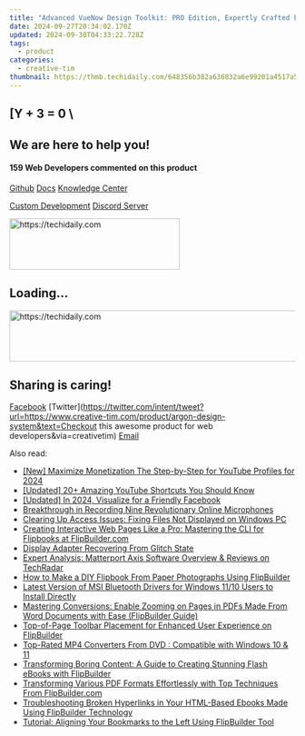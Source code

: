 ```yaml
---
title: "Advanced VueNow Design Toolkit: PRO Edition, Expertly Crafted by Creative Tim"
date: 2024-09-27T20:34:02.170Z
updated: 2024-09-30T04:33:22.728Z
tags:
  - product
categories:
  - creative-tim
thumbnail: https://thmb.techidaily.com/648356b382a636832a6e99201a4517a582a77b906dab7a37be3d640b5bfda50d.jpg
---
```


## \[Y + 3 = 0 \

## We are here to help you!

#### 159 Web Developers commented on this product

[Github](https://github.com/creativetimofficial/argon-design-system) [Docs](https://tools.techidaily.com/creative-tim/products/) [Knowledge Center](https://tools.techidaily.com/creative-tim/products/) 

[Custom Development](https://tools.techidaily.com/creative-tim/products/) [Discord Server](https://discord.com/invite/FhCJCaHdQa) 

<!-- affiliate ads begin -->
<a href="https://aligracehair.sjv.io/c/5597632/1884017/19272" target="_top" id="1884017">
  <img src="//a.impactradius-go.com/display-ad/19272-1884017" border="0" alt="https://techidaily.com" width="300" height="90"/>
</a>
<img height="0" width="0" src="https://aligracehair.sjv.io/i/5597632/1884017/19272" style="position:absolute;visibility:hidden;" border="0" />
<!-- affiliate ads end -->

## Loading...

<!-- affiliate ads begin -->
<a href="https://appsumo.8odi.net/c/5597632/2044585/7443" target="_top" id="2044585">
  <img src="//a.impactradius-go.com/display-ad/7443-2044585" border="0" alt="https://techidaily.com" width="728" height="90"/>
</a>
<img height="0" width="0" src="https://appsumo.8odi.net/i/5597632/2044585/7443" style="position:absolute;visibility:hidden;" border="0" />
<!-- affiliate ads end -->

## Sharing is caring!

[Facebook](https://www.facebook.com/sharer/sharer.php?u=https://www.creative-tim.com/product/argon-design-system?src=sdkpreparse) [Twitter](https://twitter.com/intent/tweet?url=https://www.creative-tim.com/product/argon-design-system&text=Checkout this awesome product for web developers&via=creativetim) [Email](https://tools.techidaily.com/creative-tim/products/)

<ins class="adsbygoogle"
     style="display:block"
     data-ad-format="autorelaxed"
     data-ad-client="ca-pub-7571918770474297"
     data-ad-slot="1223367746"></ins>

<ins class="adsbygoogle"
     style="display:block"
     data-ad-client="ca-pub-7571918770474297"
     data-ad-slot="8358498916"
     data-ad-format="auto"
     data-full-width-responsive="true"></ins>

<span class="atpl-alsoreadstyle">Also read:</span>
<div><ul>
<li><a href="https://youtube-lab.techidaily.com/aximize-monetization-the-step-by-step-for-youtube-profiles-for-2024/"><u>[New] Maximize Monetization The Step-by-Step for YouTube Profiles for 2024</u></a></li>
<li><a href="https://facebook-video-share.techidaily.com/updated-20plus-amazing-youtube-shortcuts-you-should-know/"><u>[Updated] 20+ Amazing YouTube Shortcuts You Should Know</u></a></li>
<li><a href="https://facebook-video-recording.techidaily.com/updated-in-2024-visualize-for-a-friendly-facebook/"><u>[Updated] In 2024, Visualize for a Friendly Facebook</u></a></li>
<li><a href="https://desktop-recording.techidaily.com/breakthrough-in-recording-nine-revolutionary-online-microphones/"><u>Breakthrough in Recording Nine Revolutionary Online Microphones</u></a></li>
<li><a href="https://win11.techidaily.com/clearing-up-access-issues-fixing-files-not-displayed-on-windows-pc/"><u>Clearing Up Access Issues: Fixing Files Not Displayed on Windows PC</u></a></li>
<li><a href="https://fox-zero.techidaily.com/creating-interactive-web-pages-like-a-pro-mastering-the-cli-for-flipbooks-at-flipbuildercom/"><u>Creating Interactive Web Pages Like a Pro: Mastering the CLI for Flipbooks at FlipBuilder.com</u></a></li>
<li><a href="https://graphic-issues.techidaily.com/display-adapter-recovering-from-glitch-state/"><u>Display Adapter Recovering From Glitch State</u></a></li>
<li><a href="https://technical-tips.techidaily.com/expert-analysis-matterport-axis-software-overview-and-reviews-on-techradar/"><u>Expert Analysis: Matterport Axis Software Overview & Reviews on TechRadar</u></a></li>
<li><a href="https://fox-zero.techidaily.com/how-to-make-a-diy-flipbook-from-paper-photographs-using-flipbuilder/"><u>How to Make a DIY Flipbook From Paper Photographs Using FlipBuilder</u></a></li>
<li><a href="https://hardware-help.techidaily.com/latest-version-of-msi-bluetooth-drivers-for-windows-1110-users-to-install-directly/"><u>Latest Version of MSI Bluetooth Drivers for Windows 11/10 Users to Install Directly</u></a></li>
<li><a href="https://fox-zero.techidaily.com/mastering-conversions-enable-zooming-on-pages-in-pdfs-made-from-word-documents-with-ease-flipbuilder-guide/"><u>Mastering Conversions: Enable Zooming on Pages in PDFs Made From Word Documents with Ease (FlipBuilder Guide)</u></a></li>
<li><a href="https://fox-zero.techidaily.com/top-of-page-toolbar-placement-for-enhanced-user-experience-on-flipbuilder/"><u>Top-of-Page Toolbar Placement for Enhanced User Experience on FlipBuilder</u></a></li>
<li><a href="https://win-answers.techidaily.com/top-rated-mp4-converters-from-dvd-compatible-with-windows-10-and-11/"><u>Top-Rated MP4 Converters From DVD : Compatible with Windows 10 & 11</u></a></li>
<li><a href="https://fox-zero.techidaily.com/transforming-boring-content-a-guide-to-creating-stunning-flash-ebooks-with-flipbuilder/"><u>Transforming Boring Content: A Guide to Creating Stunning Flash eBooks with FlipBuilder</u></a></li>
<li><a href="https://fox-zero.techidaily.com/transforming-various-pdf-formats-effortlessly-with-top-techniques-from-flipbuildercom/"><u>Transforming Various PDF Formats Effortlessly with Top Techniques From FlipBuilder.com</u></a></li>
<li><a href="https://fox-zero.techidaily.com/troubleshooting-broken-hyperlinks-in-your-html-based-ebooks-made-using-flipbuilder-technology/"><u>Troubleshooting Broken Hyperlinks in Your HTML-Based Ebooks Made Using FlipBuilder Technology</u></a></li>
<li><a href="https://fox-zero.techidaily.com/tutorial-aligning-your-bookmarks-to-the-left-using-flipbuilder-tool/"><u>Tutorial: Aligning Your Bookmarks to the Left Using FlipBuilder Tool</u></a></li>
</ul></div>


